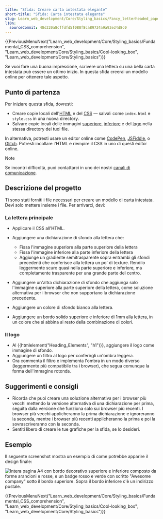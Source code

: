 ```yaml
---
title: "Sfida: Creare carta intestata elegante"
short-title: "Sfida: Carta intestata elegante"
slug: Learn_web_development/Core/Styling_basics/Fancy_letterheaded_paper
l10n:
  sourceCommit: 48d220a8cffdfd5f088f8ca89724a9a92e34d8c0
---
```


{{PreviousMenuNext("Learn_web_development/Core/Styling_basics/Fundamental_CSS_comprehension", "Learn_web_development/Core/Styling_basics/Cool-looking_box", "Learn_web_development/Core/Styling_basics")}}

Se vuoi fare una buona impressione, scrivere una lettera su una bella carta intestata può essere un ottimo inizio. In questa sfida creerai un modello online per ottenere tale aspetto.

## Punto di partenza

Per iniziare questa sfida, dovresti:

- Creare copie locali dell'[HTML](https://github.com/mdn/learning-area/blob/main/css/styling-boxes/letterheaded-paper-start/index.html) e del [CSS](https://github.com/mdn/learning-area/blob/main/css/styling-boxes/letterheaded-paper-start/style.css) — salvali come `index.html` e `style.css` in una nuova directory.
- Salvare copie locali delle immagini [superiore](https://raw.githubusercontent.com/mdn/learning-area/master/css/styling-boxes/letterheaded-paper-start/top-image.png), [inferiore](https://raw.githubusercontent.com/mdn/learning-area/master/css/styling-boxes/letterheaded-paper-start/bottom-image.png) e del [logo](https://raw.githubusercontent.com/mdn/learning-area/master/css/styling-boxes/letterheaded-paper-start/logo.png) nella stessa directory dei tuoi file.

In alternativa, potresti usare un editor online come [CodePen](https://codepen.io/), [JSFiddle](https://jsfiddle.net/), o [Glitch](https://glitch.com/).
Potresti incollare l'HTML e riempire il CSS in uno di questi editor online.

> [!NOTE]
> Se incontri difficoltà, puoi contattarci in uno dei nostri [canali di comunicazione](/it/docs/MDN/Community/Communication_channels).

## Descrizione del progetto

Ti sono stati forniti i file necessari per creare un modello di carta intestata. Devi solo mettere insieme i file. Per arrivarci, devi:

### La lettera principale

- Applicare il CSS all'HTML.
- Aggiungere una dichiarazione di sfondo alla lettera che:

  - Fissa l'immagine superiore alla parte superiore della lettera
  - Fissa l'immagine inferiore alla parte inferiore della lettera
  - Aggiunge un gradiente semitrasparente sopra entrambi gli sfondi precedenti che conferisce alla lettera un po' di texture. Rendilo leggermente scuro quasi nella parte superiore e inferiore, ma completamente trasparente per una grande parte del centro.

- Aggiungere un'altra dichiarazione di sfondo che aggiunga solo l'immagine superiore alla parte superiore della lettera, come soluzione alternativa per i browser che non supportano la dichiarazione precedente.
- Aggiungere un colore di sfondo bianco alla lettera.
- Aggiungere un bordo solido superiore e inferiore di 1mm alla lettera, in un colore che si abbina al resto della combinazione di colori.

### Il logo

- Al {{htmlelement("Heading_Elements", "h1")}}, aggiungere il logo come immagine di sfondo.
- Aggiungere un filtro al logo per conferirgli un'ombra leggera.
- Ora commenta il filtro e implementa l'ombra in un modo diverso (leggermente più compatibile tra i browser), che segua comunque la forma dell'immagine rotonda.

## Suggerimenti e consigli

- Ricorda che puoi creare una soluzione alternativa per i browser più vecchi mettendo la versione alternativa di una dichiarazione per prima, seguita dalla versione che funziona solo sui browser più recenti. I browser più vecchi applicheranno la prima dichiarazione e ignoreranno la seconda, mentre i browser più recenti applicheranno la prima e poi la sovrascriveranno con la seconda.
- Sentiti libero di creare le tue grafiche per la sfida, se lo desideri.

## Esempio

Il seguente screenshot mostra un esempio di come potrebbe apparire il design finale:

![Intera pagina A4 con bordo decorativo superiore e inferiore composto da forme arancioni e rosse, e un badge rosso e verde con scritto "Awesome company" sotto il bordo superiore. Sopra il bordo inferiore c'è un indirizzo postale.](letterhead.png)

{{PreviousMenuNext("Learn_web_development/Core/Styling_basics/Fundamental_CSS_comprehension", "Learn_web_development/Core/Styling_basics/Cool-looking_box", "Learn_web_development/Core/Styling_basics")}}
